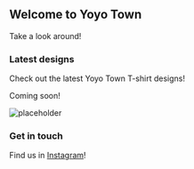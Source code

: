 ## Welcome to Yoyo Town

Take a look around!

### Latest designs

Check out the latest Yoyo Town T-shirt designs! 

Coming soon!

![placeholder](http://placehold.it/400x500)

### Get in touch

Find us in [Instagram](https://instagram.com/yoyo.town_)!
